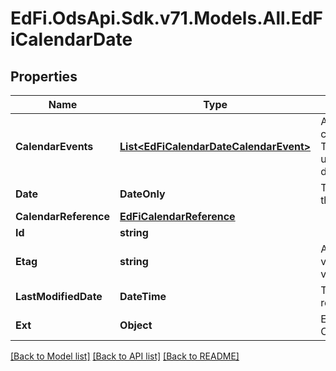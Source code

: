 # EdFi.OdsApi.Sdk.v71.Models.All.EdFiCalendarDate

## Properties

Name | Type | Description | Notes
------------ | ------------- | ------------- | -------------
**CalendarEvents** | [**List&lt;EdFiCalendarDateCalendarEvent&gt;**](EdFiCalendarDateCalendarEvent.md) | An unordered collection of calendarDateCalendarEvents. The type of scheduled or unscheduled event for the day. | 
**Date** | **DateOnly** | The month, day, and year of the calendar event. | 
**CalendarReference** | [**EdFiCalendarReference**](EdFiCalendarReference.md) |  | 
**Id** | **string** |  | [optional] 
**Etag** | **string** | A unique system-generated value that identifies the version of the resource. | [optional] 
**LastModifiedDate** | **DateTime** | The date and time the resource was last modified. | [optional] 
**Ext** | **Object** | Extensions to the CalendarDate entity. | [optional] 

[[Back to Model list]](../../README.md#documentation-for-models) [[Back to API list]](../../README.md#documentation-for-api-endpoints) [[Back to README]](../../README.md)


